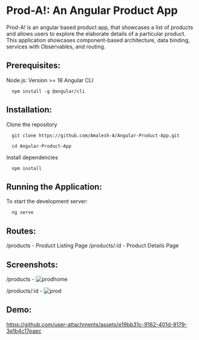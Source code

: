 # Prod-A!: An Angular Product App

Prod-A! is an angular based product app, that showcases a list of products and allows users to explore the elaborate details of a particular product. This application showcases component-based architecture, data binding, services with Observables, and routing.


## Prerequisites:


Node.js:  Version >= 18 
Angular CLI

	  npm install -g @angular/cli

## Installation:

Clone the repository

	  git clone https://github.com/Amalesh-A/Angular-Product-App.git
  
      cd Angular-Product-App

Install dependencies

      npm install

## Running the Application:

To start the development server:

	  ng serve

## Routes:

/products - Product Listing Page
/products/:id - Product Details Page




## Screenshots:

/products -
![prodhome](https://github.com/user-attachments/assets/c849b3dc-4f4f-4764-b6c5-24e4a234afca)


/products/:id - 
![prod](https://github.com/user-attachments/assets/1f630913-1ebc-4468-bd5a-a66b4a2578a2)

## Demo:

https://github.com/user-attachments/assets/e19bb31c-9162-401d-9179-3e1b4c17eaec





